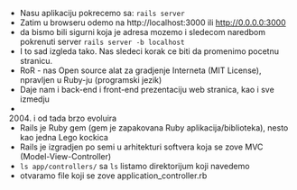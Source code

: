 - Nasu aplikaciju pokrecemo sa:
`rails server`
- Zatim u browseru odemo na http://localhost:3000 ili http://0.0.0.0:3000
- da bismo bili sigurni koja je adresa mozemo i sledecom naredbom pokrenuti server
`rails server -b localhost`
- I to sad izgleda tako. Nas sledeci korak ce biti da promenimo pocetnu stranicu.
- RoR - nas Open source alat za gradjenje Interneta (MIT License), npravljen u Ruby-ju (programski jezik)
- Daje nam i back-end i front-end prezentaciju web stranica, kao i sve izmedju
- 2004. i od tada brzo evoluira
- Rails je Ruby gem (gem je zapakovana Ruby aplikacija/biblioteka), nesto kao jedna Lego kockica
- Rails je izgradjen po semi u arhitekturi softvera koja se zove MVC (Model-View-Controller)
- `ls app/controllers/`  sa `ls` listamo direktorijum koji navedemo
- otvaramo file koji se zove application_controller.rb

